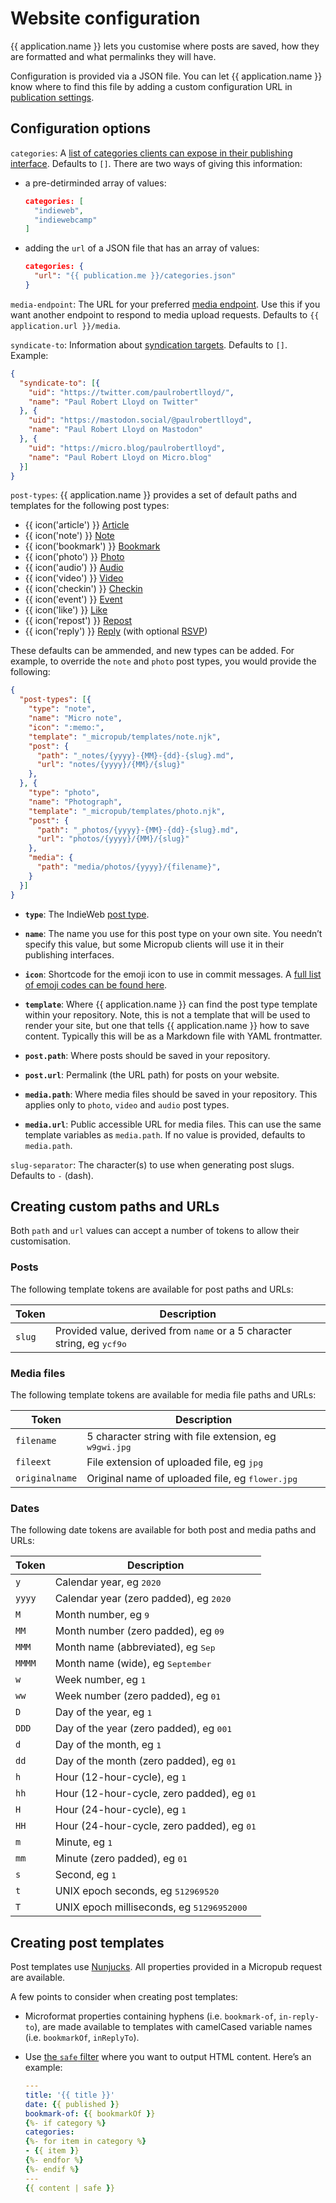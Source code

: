 # Website configuration

{{ application.name }} lets you customise where posts are saved, how they are formatted and what permalinks they will have.

Configuration is provided via a JSON file. You can let {{ application.name }} know where to find this file by adding a custom configuration URL in [publication settings](/settings/publication).

## Configuration options

`categories`: A [list of categories clients can expose in their publishing interface](https://github.com/indieweb/micropub-extensions/issues/5). Defaults to `[]`. There are two ways of giving this information:

* a pre-detirminded array of values:

  ```json
  categories: [
    "indieweb",
    "indiewebcamp"
  ]
  ```

* adding the `url` of a JSON file that has an array of values:

  ```json
  categories: {
    "url": "{{ publication.me }}/categories.json"
  }
  ```

`media-endpoint`: The URL for your preferred [media endpoint](https://www.w3.org/TR/micropub/#media-endpoint). Use this if you want another endpoint to respond to media upload requests. Defaults to `{{ application.url }}/media`.

`syndicate-to`: Information about [syndication targets](https://www.w3.org/TR/micropub/#h-syndication-targets). Defaults to `[]`. Example:

```json
{
  "syndicate-to": [{
    "uid": "https://twitter.com/paulrobertlloyd/",
    "name": "Paul Robert Lloyd on Twitter"
  }, {
    "uid": "https://mastodon.social/@paulrobertlloyd",
    "name": "Paul Robert Lloyd on Mastodon"
  }, {
    "uid": "https://micro.blog/paulrobertlloyd",
    "name": "Paul Robert Lloyd on Micro.blog"
  }]
}
  ```

`post-types`: {{ application.name }} provides a set of default paths and templates for the following post types:

* {{ icon('article') }} [Article](https://indieweb.org/article)
* {{ icon('note') }} [Note](https://indieweb.org/note)
* {{ icon('bookmark') }} [Bookmark](https://indieweb.org/bookmark)
* {{ icon('photo') }} [Photo](https://indieweb.org/photo)
* {{ icon('audio') }} [Audio](https://indieweb.org/audio)
* {{ icon('video') }} [Video](https://indieweb.org/video)
* {{ icon('checkin') }} [Checkin](https://indieweb.org/checkin)
* {{ icon('event') }} [Event](https://indieweb.org/event)
* {{ icon('like') }} [Like](https://indieweb.org/like)
* {{ icon('repost') }} [Repost](https://indieweb.org/repost)
* {{ icon('reply') }} [Reply](https://indieweb.org/reply) (with optional [RSVP](https://indieweb.org/rsvp))

These defaults can be ammended, and new types can be added. For example, to override the `note` and `photo` post types, you would provide the following:

```json
{
  "post-types": [{
    "type": "note",
    "name": "Micro note",
    "icon": ":memo:",
    "template": "_micropub/templates/note.njk",
    "post": {
      "path": "_notes/{​yyyy}-{MM}-{dd}-{​slug}.md",
      "url": "notes/{yyyy}/{MM}/{​slug}"
    },
  }, {
    "type": "photo",
    "name": "Photograph",
    "template": "_micropub/templates/photo.njk",
    "post": {
      "path": "_photos/{​yyyy}-{MM}-{dd}-{​slug}.md",
      "url": "photos/{yyyy}/{MM}/{​slug}"
    },
    "media": {
      "path": "media/photos/{​yyyy}/{​filename}",
    }
  }]
}
```

* **`type`**: The IndieWeb [post type](https://indieweb.org/Category:PostType).

* **`name`**: The name you use for this post type on your own site. You needn’t specify this value, but some Micropub clients will use it in their publishing interfaces.

* **`icon`**: Shortcode for the emoji icon to use in commit messages. A [full list of emoji codes can be found here](https://www.webfx.com/tools/emoji-cheat-sheet/).

* **`template`**: Where {{ application.name }} can find the post type template within your repository. Note, this is not a template that will be used to render your site, but one that tells {{ application.name }} how to save content. Typically this will be as a Markdown file with YAML frontmatter.

* **`post.path`**: Where posts should be saved in your repository.

* **`post.url`**: Permalink (the URL path) for posts on your website.

* **`media.path`**: Where media files should be saved in your repository. This applies only to `photo`, `video` and `audio` post types.

* **`media.url`**: Public accessible URL for media files. This can use the same template variables as `media.path`. If no value is provided, defaults to `media.path`.

`slug-separator`: The character(s) to use when generating post slugs. Defaults to `-` (dash).

## Creating custom paths and URLs

Both `path` and `url` values can accept a number of tokens to allow their customisation.

### Posts

The following template tokens are available for post paths and URLs:

| Token  | Description                                                         |
| ------ | ------------------------------------------------------------------- |
| `slug` | Provided value, derived from `name` or a 5 character string, eg <samp>ycf9o</samp>         |

### Media files

The following template tokens are available for media file paths and URLs:

| Token          | Description                                                 |
| -------------- | ----------------------------------------------------------- |
| `filename`     | 5 character string with file extension, eg <samp>w9gwi.jpg</samp> |
| `fileext`      | File extension of uploaded file, eg <samp>jpg</samp>        |
| `originalname` | Original name of uploaded file, eg <samp>flower.jpg</samp>  |

### Dates

The following date tokens are available for both post and media paths and URLs:

| Token  | Description                                                         |
| ------ | ------------------------------------------------------------------- |
| `y`    | Calendar year, eg <samp>2020</samp>                                 |
| `yyyy` | Calendar year (zero padded), eg <samp>2020</samp>                   |
| `M`    | Month number, eg <samp>9</samp>                                     |
| `MM`   | Month number (zero padded), eg <samp>09</samp>                      |
| `MMM`  | Month name (abbreviated), eg <samp>Sep</samp>                       |
| `MMMM` | Month name (wide), eg <samp>September</samp>                        |
| `w`    | Week number, eg <samp>1</samp>                                      |
| `ww`   | Week number (zero padded), eg <samp>01</samp>                       |
| `D`    | Day of the year, eg <samp>1</samp>                                  |
| `DDD`  | Day of the year (zero padded), eg <samp>001</samp>                  |
| `d`    | Day of the month, eg <samp>1</samp>                                 |
| `dd`   | Day of the month (zero padded), eg <samp>01</samp>                  |
| `h`    | Hour (12-hour-cycle), eg <samp>1</samp>                             |
| `hh`   | Hour (12-hour-cycle, zero padded), eg <samp>01</samp>               |
| `H`    | Hour (24-hour-cycle), eg <samp>1</samp>                             |
| `HH`   | Hour (24-hour-cycle, zero padded), eg <samp>01</samp>               |
| `m`    | Minute, eg <samp>1</samp>                                           |
| `mm`   | Minute (zero padded), eg <samp>01</samp>                            |
| `s`    | Second, eg <samp>1</samp>                                           |
| `t`    | UNIX epoch seconds, eg <samp>512969520</samp>                       |
| `T`    | UNIX epoch milliseconds, eg <samp>51296952000</samp>                |

## Creating post templates

Post templates use [Nunjucks](https://mozilla.github.io/nunjucks/). All properties provided in a Micropub request are available.

A few points to consider when creating post templates:

* Microformat properties containing hyphens (i.e. `bookmark-of`, `in-reply-to`), are made available to templates with camelCased variable names (i.e. `bookmarkOf`, `inReplyTo`).

* Use [the `safe` filter](https://mozilla.github.io/nunjucks/templating.html#safe) where you want to output HTML content. Here’s an example:

  ```yaml
  ---
  title: '{​{ title }}'
  date: {​{ published }}
  bookmark-of: {​{ bookmarkOf }}
  {%- if category %}
  categories:
  {%- for item in category %}
  - {​{ item }}
  {%- endfor %}
  {%- endif %}
  ---
  {​{ content | safe }}
  ```
